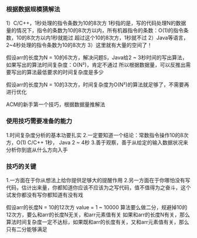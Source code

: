 ### 根据数据规模猜解法
1）C/C++，1秒处理的指令条数为10的8次方
1秒指的是，写的代码处理N的数据量的情况下，指令的条数为10的8次方以内，所有机器指令的条数：O(1)的指令条数，10的8次方以内1秒就能过
超过这个10的8次方，1秒就不过
2）Java等语言，2~4秒处理的指令条数为10的8次方
3）这里就有大量的空间了！

假设arr的长度为N = 10的6次方，解决问题S，Java给2 ~ 3秒时间的写出算法，如果写出的算法时间复杂度：O(N²)，肯定不通过
所以根据数据量，可以反推出需要写出的算法最低要求的时间复杂度是多少

假设arr的长度为N = 10的3次方，时间复杂度为O(N²)的算法就足够了，不需要再进行优化

ACM的新手第一个技巧，根据数据量推解法
### 使用技巧需要准备的能力
1.时间复杂度分析的基本功要扎实
2.一定要知道一个结论：常数指令操作10的8次方，O(1) C/C++ 1秒， Java 2 ~ 4秒
3.善于观察，善于从给定的输入数据状况来分析你到底从什么方向入手

### 技巧的关键
1.一方面在于你从想法上给你提供足够大的提醒作用
2.另一方面在于你哪怕没有写代码，估计出来量，你都知道你应该不应该为之写代码，值不值得为之奋斗，这个试发你都没有写你都知道有没有戏

假设arr的长度N = 10的12次方
value = 1 ~ 10000
算法要么做二分，规避掉10的12次方，要么和arr的长度N无关，和arr元素值有关
如果和arr的长度N有关，那么算法时间复杂度一定不达标，如果既和arr的长度有关，又和arr元素值有关，那么只有二分能够满足

